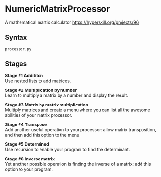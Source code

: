 # NumericMatrixProcessor
A mathematical martix calculator
https://hyperskill.org/projects/96

## Syntax
```
processor.py
```

## Stages
**Stage #1 Addititon**  
Use nested lists to add matrices.

**Stage #2 Multiplication by number**  
Learn to multiply a matrix by a number and display the result.

**Stage #3 Matrix by matrix multiplication**  
Multiply matrices and create a menu where you can list all the awesome abilities of your matrix processor.

**Stage #4 Transpose**  
Add another useful operation to your processor: allow matrix transposition, and then add this option to the menu.

**Stage #5 Determined**  
Use recursion to enable your program to find the determinant.

**Stage #6 Inverse matrix**  
Yet another possible operation is finding the inverse of a matrix: add this option to your program.
